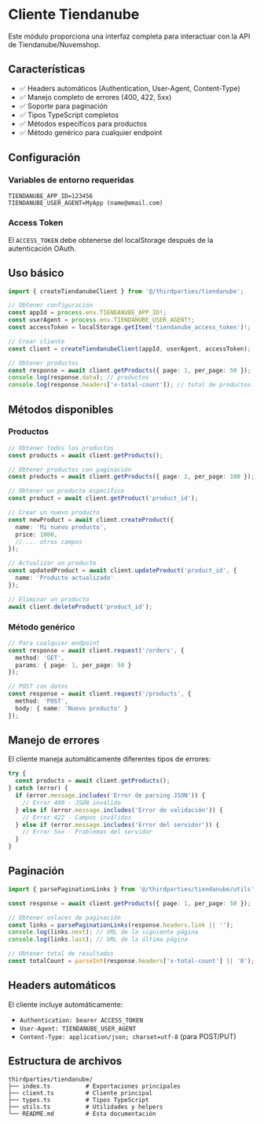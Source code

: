 # Cliente Tiendanube

Este módulo proporciona una interfaz completa para interactuar con la API de Tiendanube/Nuvemshop.

## Características

- ✅ Headers automáticos (Authentication, User-Agent, Content-Type)
- ✅ Manejo completo de errores (400, 422, 5xx)
- ✅ Soporte para paginación
- ✅ Tipos TypeScript completos
- ✅ Métodos específicos para productos
- ✅ Método genérico para cualquier endpoint

## Configuración

### Variables de entorno requeridas

```env
TIENDANUBE_APP_ID=123456
TIENDANUBE_USER_AGENT=MyApp (name@email.com)
```

### Access Token

El `ACCESS_TOKEN` debe obtenerse del localStorage después de la autenticación OAuth.

## Uso básico

```typescript
import { createTiendanubeClient } from '@/thirdparties/tiendanube';

// Obtener configuración
const appId = process.env.TIENDANUBE_APP_ID!;
const userAgent = process.env.TIENDANUBE_USER_AGENT!;
const accessToken = localStorage.getItem('tiendanube_access_token')!;

// Crear cliente
const client = createTiendanubeClient(appId, userAgent, accessToken);

// Obtener productos
const response = await client.getProducts({ page: 1, per_page: 50 });
console.log(response.data); // productos
console.log(response.headers['x-total-count']); // total de productos
```

## Métodos disponibles

### Productos

```typescript
// Obtener todos los productos
const products = await client.getProducts();

// Obtener productos con paginación
const products = await client.getProducts({ page: 2, per_page: 100 });

// Obtener un producto específico
const product = await client.getProduct('product_id');

// Crear un nuevo producto
const newProduct = await client.createProduct({
  name: 'Mi nuevo producto',
  price: 1000,
  // ... otros campos
});

// Actualizar un producto
const updatedProduct = await client.updateProduct('product_id', {
  name: 'Producto actualizado'
});

// Eliminar un producto
await client.deleteProduct('product_id');
```

### Método genérico

```typescript
// Para cualquier endpoint
const response = await client.request('/orders', {
  method: 'GET',
  params: { page: 1, per_page: 50 }
});

// POST con datos
const response = await client.request('/products', {
  method: 'POST',
  body: { name: 'Nuevo producto' }
});
```

## Manejo de errores

El cliente maneja automáticamente diferentes tipos de errores:

```typescript
try {
  const products = await client.getProducts();
} catch (error) {
  if (error.message.includes('Error de parsing JSON')) {
    // Error 400 - JSON inválido
  } else if (error.message.includes('Error de validación')) {
    // Error 422 - Campos inválidos
  } else if (error.message.includes('Error del servidor')) {
    // Error 5xx - Problemas del servidor
  }
}
```

## Paginación

```typescript
import { parsePaginationLinks } from '@/thirdparties/tiendanube/utils';

const response = await client.getProducts({ page: 1, per_page: 50 });

// Obtener enlaces de paginación
const links = parsePaginationLinks(response.headers.link || '');
console.log(links.next); // URL de la siguiente página
console.log(links.last); // URL de la última página

// Obtener total de resultados
const totalCount = parseInt(response.headers['x-total-count'] || '0');
```

## Headers automáticos

El cliente incluye automáticamente:

- `Authentication: bearer ACCESS_TOKEN`
- `User-Agent: TIENDANUBE_USER_AGENT`
- `Content-Type: application/json; charset=utf-8` (para POST/PUT)

## Estructura de archivos

```
thirdparties/tiendanube/
├── index.ts          # Exportaciones principales
├── client.ts         # Cliente principal
├── types.ts          # Tipos TypeScript
├── utils.ts          # Utilidades y helpers
└── README.md         # Esta documentación
```
